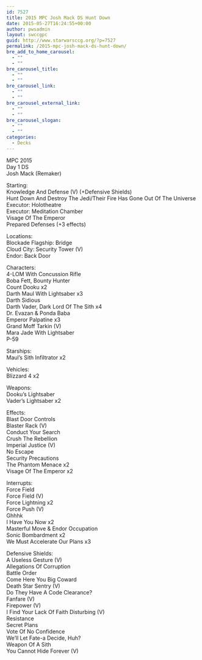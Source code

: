 ```yaml
---
id: 7527
title: 2015 MPC Josh Mack DS Hunt Down
date: 2015-05-27T16:24:55+00:00
author: pwsadmin
layout: swccgpc
guid: http://www.starwarsccg.org/?p=7527
permalink: /2015-mpc-josh-mack-ds-hunt-down/
bre_add_to_home_carousel:
  - ""
  - ""
bre_carousel_title:
  - ""
  - ""
bre_carousel_link:
  - ""
  - ""
bre_carousel_external_link:
  - ""
  - ""
bre_carousel_slogan:
  - ""
  - ""
categories:
  - Decks
---
```

MPC 2015  
Day 1 DS  
Josh Mack (Remaker)

Starting:  
Knowledge And Defense (V) (+Defensive Shields)  
Hunt Down And Destroy The Jedi/Their Fire Has Gone Out Of The Universe  
Executor: Holotheatre  
Executor: Meditation Chamber  
Visage Of The Emperor  
Prepared Defenses (+3 effects)

Locations:  
Blockade Flagship: Bridge  
Cloud City: Security Tower (V)  
Endor: Back Door

Characters:  
4-LOM With Concussion Rifle  
Boba Fett, Bounty Hunter  
Count Dooku x2  
Darth Maul With Lightsaber x3  
Darth Sidious  
Darth Vader, Dark Lord Of The Sith x4  
Dr. Evazan & Ponda Baba  
Emperor Palpatine x3  
Grand Moff Tarkin (V)  
Mara Jade With Lightsaber  
P-59

Starships:  
Maul&#8217;s Sith Infiltrator x2

Vehicles:  
Blizzard 4 x2

Weapons:  
Dooku&#8217;s Lightsaber  
Vader&#8217;s Lightsaber x2

Effects:  
Blast Door Controls  
Blaster Rack (V)  
Conduct Your Search  
Crush The Rebellion  
Imperial Justice (V)  
No Escape  
Security Precautions  
The Phantom Menace x2  
Visage Of The Emperor x2

Interrupts:  
Force Field  
Force Field (V)  
Force Lightning x2  
Force Push (V)  
Ghhhk  
I Have You Now x2  
Masterful Move & Endor Occupation  
Sonic Bombardment x2  
We Must Accelerate Our Plans x3

Defensive Shields:  
A Useless Gesture (V)  
Allegations Of Corruption  
Battle Order  
Come Here You Big Coward  
Death Star Sentry (V)  
Do They Have A Code Clearance?  
Fanfare (V)  
Firepower (V)  
I Find Your Lack Of Faith Disturbing (V)  
Resistance  
Secret Plans  
Vote Of No Confidence  
We&#8217;ll Let Fate-a Decide, Huh?  
Weapon Of A Sith  
You Cannot Hide Forever (V)